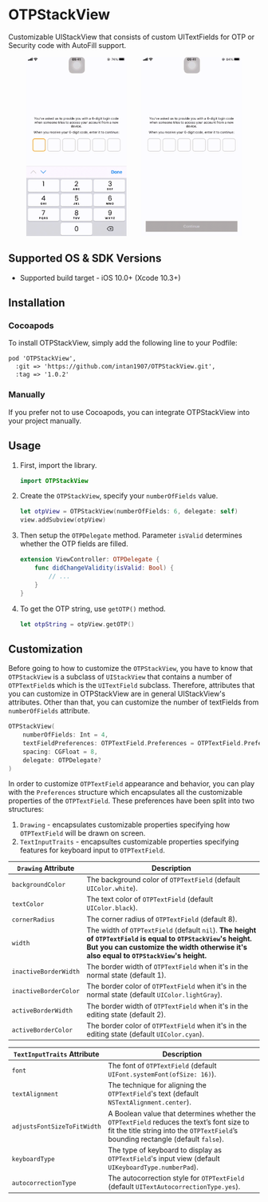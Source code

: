 # OTPStackView
Customizable UIStackView that consists of custom UITextFields for OTP or Security code with AutoFill support.

<p align="center" width="100%">
    <img src="images/basic_utility.gif" alt="Basic OTPStackView utility" title="Preview of the basic utility" width="40%" style="margin-right:5%" />
    <img src="images/autofill_from_message.gif" alt="AutoFill support" title="Preview of the AutoFill support" width="40%" />
</p>

## Supported OS & SDK Versions
- Supported build target - iOS 10.0+ (Xcode 10.3+)

## Installation
### Cocoapods
To install OTPStackView, simply add the following line to your Podfile:
```
pod 'OTPStackView', 
  :git => 'https://github.com/intan1907/OTPStackView.git', 
  :tag => '1.0.2'
```
### Manually
If you prefer not to use Cocoapods, you can integrate OTPStackView into your project manually.

## Usage
1. First, import the library.
    ```swift
    import OTPStackView
    ```
2. Create the `OTPStackView`, specify your `numberOfFields` value.
    ```swift
    let otpView = OTPStackView(numberOfFields: 6, delegate: self)
    view.addSubview(otpView)
    ```
3. Then setup the `OTPDelegate` method. Parameter `isValid` determines whether the OTP fields are filled.
    ```swift
    extension ViewController: OTPDelegate {
        func didChangeValidity(isValid: Bool) {
            // ...
        }
    }
    ```
4. To get the OTP string, use `getOTP()` method.
    ```swift
    let otpString = otpView.getOTP()
    ```

## Customization
Before going to how to customize the `OTPStackView`, you have to know that `OTPStackView` is a subclass of `UIStackView` that contains a number of `OTPTextField`s which is the `UITextField` subclass. Therefore, attributes that you can customize in OTPStackView are in general UIStackView's attributes. Other than that, you can customize the number of textFields from `numberOfFields` attribute.

```swift
OTPStackView(
    numberOfFields: Int = 4,
    textFieldPreferences: OTPTextField.Preferences = OTPTextField.Preferences(),
    spacing: CGFloat = 8,
    delegate: OTPDelegate?
)
```

In order to customize `OTPTextField` appearance and behavior, you can play with the `Preferences` structure which encapsulates all the customizable properties of the `OTPTextField`. These preferences have been split into two structures:
1. `Drawing` - encapsulates customizable properties specifying how `OTPTextField` will be drawn on screen.
2. `TextInputTraits` - encapsultes customizable properties specifying features for keyboard input to `OTPTextField`.

| `Drawing` Attribute  | Description           |
|----------------------|-----------------------|
| `backgroundColor`    | The background color of `OTPTextField` (default `UIColor.white`).
| `textColor`          | The text color of `OTPTextField` (default `UIColor.black`).
| `cornerRadius`       | The corner radius of `OTPTextField` (default 8).
| `width`              | The width of `OTPTextField` (default `nil`). **The height of `OTPTextField` is equal to `OTPStackView`'s height. But you can customize the width otherwise it's also equal to `OTPStackView`'s height.**
| `inactiveBorderWidth`| The border width of `OTPTextField` when it's in the normal state (default 1).
| `inactiveBorderColor`| The border color of `OTPTextField` when it's in the normal state (default `UIColor.lightGray`).
| `activeBorderWidth`  | The border width of `OTPTextField` when it's in the editing state (default 2).
| `activeBorderColor`  | The border color of `OTPTextField` when it's in the editing state (default `UIColor.cyan`).

| `TextInputTraits` Attribute  | Description           |
|------------------------------|-----------------------|
| `font`                       | The font of `OTPTextField` (default `UIFont.systemFont(ofSize: 16)`).
| `textAlignment`              | The technique for aligning the `OTPTextField`'s text (default `NSTextAlignment.center`).
| `adjustsFontSizeToFitWidth`  | A Boolean value that determines whether the `OTPTextField` reduces the text’s font size to fit the title string into the `OTPTextField`’s bounding rectangle (default `false`).
| `keyboardType`               | The type of keyboard to display as `OTPTextField`'s input view (default `UIKeyboardType.numberPad`).
| `autocorrectionType`         | The autocorrection style for `OTPTextField` (default `UITextAutocorrectionType.yes`).